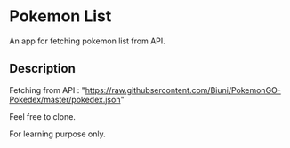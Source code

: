 # Pokemon List

An app for fetching pokemon list from API.

## Description

Fetching from API : "https://raw.githubsercontent.com/Biuni/PokemonGO-Pokedex/master/pokedex.json"

Feel free to clone.

For learning purpose only.
